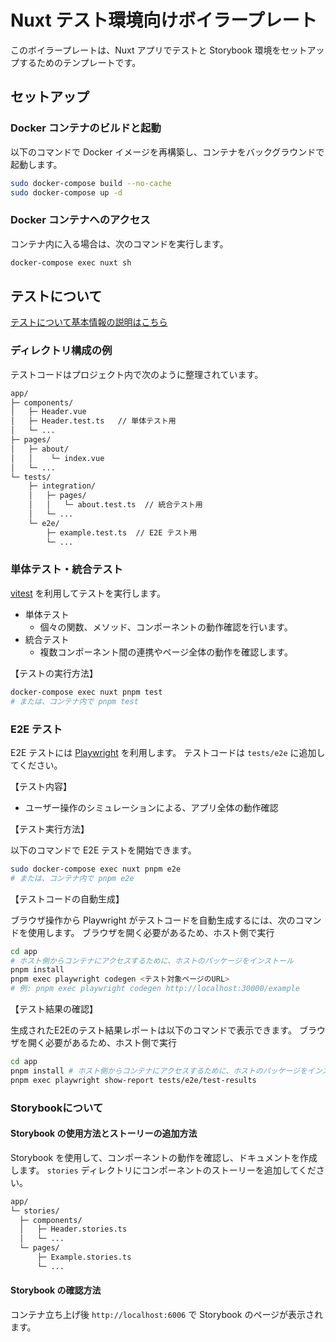 # Nuxt テスト環境向けボイラープレート

このボイラープレートは、Nuxt アプリでテストと Storybook 環境をセットアップするためのテンプレートです。

## セットアップ

### Docker コンテナのビルドと起動

以下のコマンドで Docker イメージを再構築し、コンテナをバックグラウンドで起動します。

```bash
sudo docker-compose build --no-cache
sudo docker-compose up -d
```

### Docker コンテナへのアクセス

コンテナ内に入る場合は、次のコマンドを実行します。

```bash
docker-compose exec nuxt sh
```

## テストについて

[テストについて基本情報の説明はこちら](./README_TEST.md)

### ディレクトリ構成の例

テストコードはプロジェクト内で次のように整理されています。

```bash
app/
├─ components/
│   ├─ Header.vue
│   ├─ Header.test.ts   // 単体テスト用
│   └─ ...
├─ pages/
│   ├─ about/
│   │    └─ index.vue
│   └─ ...
└─ tests/
    ├─ integration/
    │   ├─ pages/
    │   │   └─ about.test.ts  // 統合テスト用
    │   └─ ...
    └─ e2e/
        ├─ example.test.ts  // E2E テスト用
        └─ ...
```

### 単体テスト・統合テスト

[vitest](https://vitest.dev/) を利用してテストを実行します。

- 単体テスト
  - 個々の関数、メソッド、コンポーネントの動作確認を行います。
- 統合テスト
  - 複数コンポーネント間の連携やページ全体の動作を確認します。

【テストの実行方法】

```bash
docker-compose exec nuxt pnpm test
# または、コンテナ内で pnpm test
```

### E2E テスト

E2E テストには [Playwright](https://playwright.dev/docs/writing-tests) を利用します。
テストコードは `tests/e2e` に追加してください。

【テスト内容】

- ユーザー操作のシミュレーションによる、アプリ全体の動作確認

【テスト実行方法】

以下のコマンドで E2E テストを開始できます。

```bash
sudo docker-compose exec nuxt pnpm e2e
# または、コンテナ内で pnpm e2e
```

【テストコードの自動生成】

ブラウザ操作から Playwright がテストコードを自動生成するには、次のコマンドを使用します。
ブラウザを開く必要があるため、ホスト側で実行

```bash
cd app
# ホスト側からコンテナにアクセスするために、ホストのパッケージをインストール
pnpm install
pnpm exec playwright codegen <テスト対象ページのURL>
# 例: pnpm exec playwright codegen http://localhost:30000/example
```

【テスト結果の確認】

生成されたE2Eのテスト結果レポートは以下のコマンドで表示できます。
ブラウザを開く必要があるため、ホスト側で実行

```bash
cd app
pnpm install # ホスト側からコンテナにアクセスするために、ホストのパッケージをインストール
pnpm exec playwright show-report tests/e2e/test-results
```

### Storybookについて

#### Storybook の使用方法とストーリーの追加方法

Storybook を使用して、コンポーネントの動作を確認し、ドキュメントを作成します。
`stories` ディレクトリにコンポーネントのストーリーを追加してください。

```bash
app/
└─ stories/
  ├─ components/
  │   ├─ Header.stories.ts
  │   └─ ...
  └─ pages/
      ├─ Example.stories.ts
      └─ ...
```

#### Storybook の確認方法

コンテナ立ち上げ後 `http://localhost:6006` で Storybook のページが表示されます。
